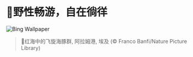 # 🔖野性畅游，自在徜徉

![Bing Wallpaper](https://www.bing.com/th?id=OHR.SpinnerDolphins_ZH-CN9731341241_1920x1080.jpg&rf=LaDigue_1920x1080.jpg&pid=hp)

> 📝红海中的飞旋海豚群, 阿拉姆港, 埃及 (© Franco Banfi/Nature Picture Library)
